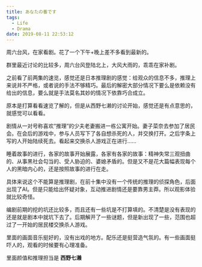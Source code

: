 ```yaml
---
title: あなたの番です
tags:
  - Life
  - Drama
date: 2019-08-11 22:53:12
---
```


周六台风，在家看剧。花了一个下午+晚上差不多看到最新的。
<!--more-->
群里最近讨论的比较多，周六台风登陆北上，大风大雨的，乖乖在家补剧。

之前看了前两集的速览，感觉还是日本推理剧的感觉：给观众的信息不多，推理上来说并不严格，或者说的手法不够精巧。最后的解密大部分情况下要么是依赖没有给出的信息，要么就是手法莫名其妙的情况下依靠巧合成立。

原本是打算看看速览了解的，但是从西野七濑的讨论开始，感觉还是有点意思的，就感觉可以看看。

剧情从一对号称喜欢“推理”的少夫老妻搬进一栋公寓开始。妻子菜奈去参加了居民会。在会后的游戏中，参与人员写下了各自想杀死的人，并交换打开。之后字条上写的人开始陆续死去。看起来交换杀人游戏正在进行……

睡着故事的进行，各家的故事开始展露，各家有各家的故事：精神失常三观扭曲的、从事黑社会勾当的、受人胁迫的、婆媳矛盾的。但是又不是花大篇幅表现每个人的黑暗内心的，还是按照故事的进行在走。

具体来说这个不能算是推理剧，在前十集中没有一个传统的推理的侦探角色，后面出现了AI。但是只能给出怀疑对象，互动推进剧情还是要靠男主莽。所以观影体验就比较奇怪。

编剧前期的挖的坑还比较多，而且还有一些坑是不打算填的。不清楚是没有表现的还是就是剧本中就坑下去了。后期解开了一些谜题，但是新出现了一些，范围也超过了一开始的居民楼交换杀人游戏。

里面的画面音乐挺好的，没有出戏的地方。配乐还是挺营造气氛的。有一些画面挺吓人的，观看的时候要有心理准备。

里面颜值和推理担当是 __西野七濑__


